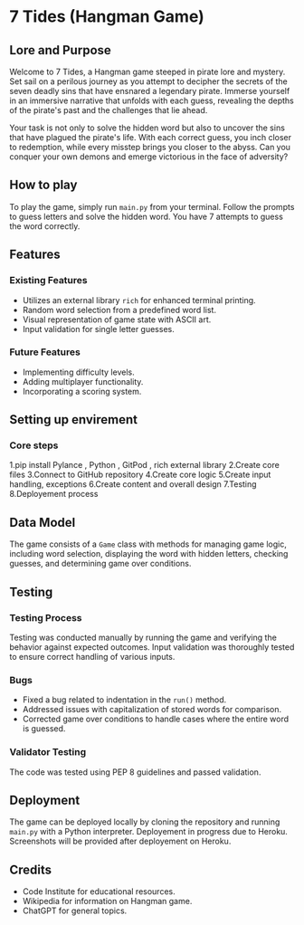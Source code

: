 # 7 Tides (Hangman Game)

## Lore and Purpose
Welcome to 7 Tides, a Hangman game steeped in pirate lore and mystery. Set sail on a perilous journey as you attempt to decipher the secrets of the seven deadly sins that have ensnared a legendary pirate. Immerse yourself in an immersive narrative that unfolds with each guess, revealing the depths of the pirate's past and the challenges that lie ahead.

Your task is not only to solve the hidden word but also to uncover the sins that have plagued the pirate's life. With each correct guess, you inch closer to redemption, while every misstep brings you closer to the abyss. Can you conquer your own demons and emerge victorious in the face of adversity?

## How to play
To play the game, simply run `main.py` from your terminal. Follow the prompts to guess letters and solve the hidden word. You have 7 attempts to guess the word correctly.

## Features
### Existing Features
- Utilizes an external library `rich` for enhanced terminal printing.
- Random word selection from a predefined word list.
- Visual representation of game state with ASCII art.
- Input validation for single letter guesses.

### Future Features
- Implementing difficulty levels.
- Adding multiplayer functionality.
- Incorporating a scoring system.

## Setting up envirement
### Core steps
1.pip install Pylance , Python , GitPod , rich external library
2.Create core files
3.Connect to GitHub repository
4.Create core logic
5.Create input handling, exceptions
6.Create content and overall design
7.Testing
8.Deployement process

## Data Model
The game consists of a `Game` class with methods for managing game logic, including word selection, displaying the word with hidden letters, checking guesses, and determining game over conditions.

## Testing

### Testing Process
Testing was conducted manually by running the game and verifying the behavior against expected outcomes. Input validation was thoroughly tested to ensure correct handling of various inputs.

### Bugs
- Fixed a bug related to indentation in the `run()` method.
- Addressed issues with capitalization of stored words for comparison.
- Corrected game over conditions to handle cases where the entire word is guessed.

### Validator Testing
The code was tested using PEP 8 guidelines and passed validation.

## Deployment
The game can be deployed locally by cloning the repository and running `main.py` with a Python interpreter.
Deployement in progress due to Heroku.
Screenshots will be provided after deployement on Heroku.
## Credits
- Code Institute for educational resources.
- Wikipedia for information on Hangman game.
- ChatGPT for general topics.
